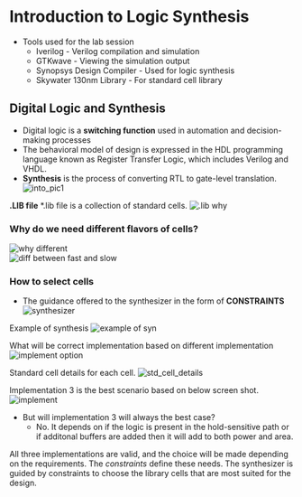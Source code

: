 # Introduction to Logic Synthesis 

- Tools used for the lab session  
  * Iverilog - Verilog compilation and simulation
  * GTKwave - Viewing the simulation output
  * Synopsys Design Compiler - Used for logic synthesis
  * Skywater 130nm Library - For standard cell library

## Digital Logic and Synthesis
* Digital logic is a **switching function** used in automation and decision-making processes
* The behavioral model of design is expressed in the HDL programming language known as Register Transfer Logic, which includes Verilog and VHDL.
* **Synthesis** is the process of converting RTL to gate-level translation.
![into_pic1]()  

**.LIB file**
*.lib file is a collection of standard cells.
![.lib why]()

### Why do we need different flavors of cells?
![why different]()  
![diff between fast and slow]()

### How to select cells 
* The guidance offered to the synthesizer in the form of  **CONSTRAINTS**
![synthesizer]()

Example of synthesis 
![example of syn]()  

What will be correct implementation based on different implementation 
![implement option]()  

Standard cell details for each cell.
![std_cell_details]()  

Implementation 3 is the best scenario based on below screen shot.
![implement]()  

* But will implementation 3 will always the best case?
   - No. It depends on if the logic is present in the hold-sensitive path or if additonal buffers are added then it will add to both power and area.  

All three implementations are valid, and the choice will be made depending on the requirements. The *constraints* define these needs. The synthesizer is guided by constraints to choose the library cells that are most suited for the design.

